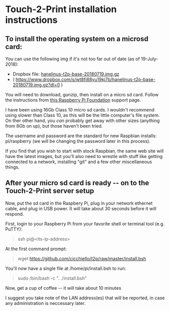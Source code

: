 # Touch-2-Print installation instructions

## To install the operating system on a microsd card:
You can use the following img if it's not too far out of date (as of 19-July-2018):
* Dropbox file: [hanelinus-t2p-base-20180719.img.gz](https://www.dropbox.com/s/wt8fi88yu19kj7b/hanelinus-t2p-base-20180719.img.gz?dl=0)
* ( https://www.dropbox.com/s/wt8fi88yu19kj7b/hanelinus-t2p-base-20180719.img.gz?dl=0 )

You will need to download, gunzip, then install on a micro sd card.  Follow the instructions from [this Raspberry Pi Foundation](https://www.raspberrypi.org/documentation/installation/installing-images) support page.

I have been using 16Gb Class 10 micro sd cards.  I wouldn't recommend using slower than Class 10, as this will be the little computer's file system.  On ther other hand, you *can* probably get away with other sizes (anything from 8Gb on up), but those haven't been tried.

The username and password are the standard for new Raspbian installs: pi/raspberry (we will be changing the password later in this process).

If you find that you wish to start with stock Raspbian, the same web site will have the latest images, but you'll also need to wrestle with stuff like getting connected to a network, installing "git" and a few other miscellaneous things.

## After your micro sd card is ready -- on to the Touch-2-Print server setup

Now, put the sd card in the Raspbery Pi, plug in your network ethernet cable, and plug in USB power.  It will take about 30 seconds before it will respond.

First, login to your Raspberry Pi from your favorite shell or terminal tool (e.g. PuTTY):
> ssh pi@\<its-ip-address>

At the first command prompt:
> wget https://github.com/cicchiello/t2p/raw/master/install.bsh

You'll now have a single file at /home/pi/install.bsh to run:
> sudo /bin/bash -c ". ./install.bsh"

Now, get a cup of coffee -- it will take about 10 minutes

I suggest you take note of the LAN address(es) that will be reported, in case any administration is neccessary later.

